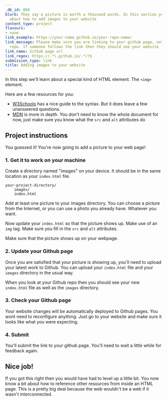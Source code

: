 ```yaml
---
_db_id: 869
blurb: They say a picture is worth a thousand words. In this section you'll learn
  about how to add images to your website
content_type: project
flavours:
- none
link_example: https://your-name.github.io/your-repo-name/
link_message: Please make sure you are linking to your github page, not just your
  repo. If someone follows the link then they should see your website
link_name: Github page url
link_regex: https://.*\.github.io/.*/?$
submission_type: link
title: Adding images to your website
---
```


In this step we'll learn about a special kind of HTML element. The `<img>` element.

Here are a few resources for you:

- [W3Schools](https://www.w3schools.com/html/html_images.asp) has a nice guide to the syntax. But it does leave a few unanswered questions.
- [MDN](https://developer.mozilla.org/en-US/docs/Learn/HTML/Multimedia_and_embedding/Images_in_HTML) is more in depth. You don't need to know the whole document for now, just make sure you know what the `src` and `alt` attributes do

## Project instructions

You guessed it! You're now going to add a picture to your web page!

### 1. Get it to work on your machine

Create a directory named "images" on your device. It should be in the same location as your `index.html` file. 

```
your-project-directory/
    images/
    index.html
```

Add at least one picture to your images directory. You can choose a picture from the Internet, or you can use a photo you already have. Whatever you want.

Now update your `index.html` so that the picture shows up. Make use of an `img` tag. Make sure you fill in the `src` and `alt` attributes.

Make sure that the picture shows up on your webpage.

### 2. Update your Github page

Once you are satisfied that your picture is showing up, you'll need to upload your latest work to Github. You can upload your `index.html` file and your `images` directory in the usual way.

When you look at your Github repo then you should see your new `index.html` file as well as the `images` directory. 

### 3. Check your Github page 

Your website changes will be automatically deployed to Github pages. You wont need to reconfigure anything. Just go to your website and make sure it looks like what you were expecting. 

### 4. Submit 

You'll submit the link to your github page. You'll need to wait a little while for feedback again.

## Nice job! 

If you got this right then you would have had to level up a little bit. You now know a bit about how to reference other resources from inside an HTML page. This is a pretty big deal because the web wouldn't be a web if it wasn't interconnected.
